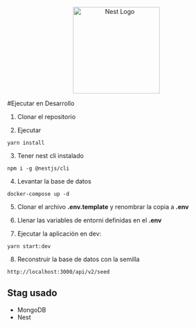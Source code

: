 <p align="center">
  <a href="http://nestjs.com/" target="blank"><img src="https://nestjs.com/img/logo-small.svg" width="200" alt="Nest Logo" /></a>
</p>

#Ejecutar en Desarrollo
1. Clonar el repositorio

2. Ejecutar
```
yarn install
```

3. Tener nest cli instalado
```
npm i -g @nestjs/cli
```

4. Levantar la base de datos
```
docker-compose up -d
```


5. Clonar el archivo __.env.template__ y renombrar la copia a __.env__

6. Llenar las variables de entorni definidas en el __.env__

7. Ejecutar la aplicación en dev:
```
yarn start:dev
```

8. Reconstruir la base de datos con la semilla 
```
http://localhost:3000/api/v2/seed
```

## Stag usado
* MongoDB
* Nest
